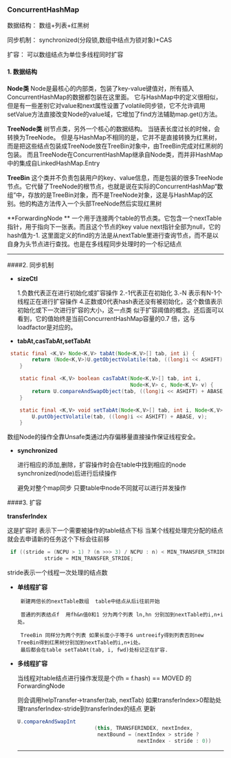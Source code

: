 ### ConcurrentHashMap

数据结构： 数组+列表+红黑树

同步机制： synchronized(分段锁,数组中结点为锁对象)+CAS

扩容：         可以数组结点为单位多线程同时扩容



#### 1. 数据结构

 **Node类** 
Node是最核心的内部类，包装了key-value键值对，所有插入ConcurrentHashMap的数据都包装在这里面。 
它与HashMap中的定义很相似，但是有一些差别它对value和next属性设置了volatile同步锁，它不允许调用setValue方法直接改变Node的value域，它增加了find方法辅助map.get()方法。

**TreeNode类**
树节点类，另外一个核心的数据结构。 当链表长度过长的时候，会转换为TreeNode。 
但是与HashMap不相同的是，它并不是直接转换为红黑树，而是把这些结点包装成TreeNode放在TreeBin对象中，由TreeBin完成对红黑树的包装。 
而且TreeNode在ConcurrentHashMap继承自Node类，而并非HashMap中的集成自LinkedHashMap.Entry

**TreeBin** 
这个类并不负责包装用户的key、value信息，而是包装的很多TreeNode节点。它代替了TreeNode的根节点，也就是说在实际的ConcurrentHashMap“数组”中，存放的是TreeBin对象，而不是TreeNode对象，这是与HashMap的区别。他的构造方法传入一个头部TreeNode然后实现红黑树

**ForwardingNode **
一个用于连接两个table的节点类。它包含一个nextTable指针，用于指向下一张表。而且这个节点的key value next指针全部为null，它的hash值为-1. 这里面定义的find的方法是从nextTable里进行查询节点，而不是以自身为头节点进行查找。也是在多线程同步处理时的一个标记结点

----

####2. 同步机制

* **sizeCtl**

  1.负数代表正在进行初始化或扩容操作 
  2.-1代表正在初始化 
  3.-N 表示有N-1个线程正在进行扩容操作 
  4.正数或0代表hash表还没有被初始化，这个数值表示初始化或下一次进行扩容的大小，这一点类 	似于扩容阈值的概念。还后面可以看到，它的值始终是当前ConcurrentHashMap容量的0.7 倍，这与loadfactor是对应的。

* **tabAt,casTabAt,setTabAt**


```java
 static final <K,V> Node<K,V> tabAt(Node<K,V>[] tab, int i) {
        return (Node<K,V>)U.getObjectVolatile(tab, ((long)i << ASHIFT) + ABASE);
    }

    static final <K,V> boolean casTabAt(Node<K,V>[] tab, int i,
                                        Node<K,V> c, Node<K,V> v) {
        return U.compareAndSwapObject(tab, ((long)i << ASHIFT) + ABASE, c, v);
    }

    static final <K,V> void setTabAt(Node<K,V>[] tab, int i, Node<K,V> v) {
        U.putObjectVolatile(tab, ((long)i << ASHIFT) + ABASE, v);
    }
```

数组Node的操作全靠Unsafe类通过内存偏移量直接操作保证线程安全。

* **synchronized** 

  进行相应的添加,删除，扩容操作时会在table中找到相应的node  synchronized(node)后进行后续操作

  避免对整个map同步 只要table中node不同就可以进行并发操作

####3. 扩容

   **transferIndex** 

   这是扩容时	表示下一个需要被操作的table结点下标 当某个线程处理完分配的结点就会去申请新的任务这个下标会往前移

```java
 if ((stride = (NCPU > 1) ? (n >>> 3) / NCPU : n) < MIN_TRANSFER_STRIDE)
            stride = MIN_TRANSFER_STRIDE; 
```

stride表示一个线程一次处理的结点数

* **单线程扩容** 

       新建两倍长的nextTable数组  table中结点从后i往前开始  
       
       普通的列表结点f  用fh&n值0和1 分为两个列表 ln,hn 分别加到nextTable的i,n+i处。
       
       TreeBin 同样分为两个列表 如果长度小于等于6 untreeify得到列表否则new TreeBin得到红黑树分别加到nextTable的i,n+i处。
       最后都会在table setTabAt(tab, i, fwd)处标记正在扩容.

* **多线程扩容**

  当线程对table结点进行操作发现是个(fh = f.hash) == MOVED 的ForwardingNode

  则会调用helpTransfer->transfer(tab, nextTab) 如果transferIndex>0帮助处理transferIndex-stride到transferIndex的结点 更新

  ```java
  U.compareAndSwapInt
                           (this, TRANSFERINDEX, nextIndex,
                            nextBound = (nextIndex > stride ?
                                         nextIndex - stride : 0))
  ```

  ****